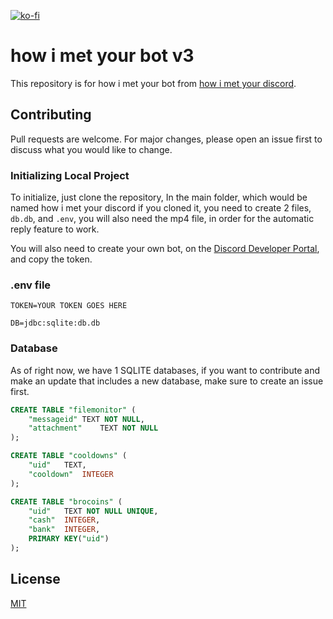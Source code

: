 [![ko-fi](https://ko-fi.com/img/githubbutton_sm.svg)](https://ko-fi.com/X8X7E2ECO)

# how i met your bot v3

This repository is for how i met your bot from [how i met your discord](https://discord.gg/himym).

## Contributing

Pull requests are welcome. For major changes, please open an issue first to discuss what you would like to change.

### Initializing Local Project

To initialize, just clone the repository, In the main folder, which would be named how i met your discord if you cloned
it, you need to create 2 files, `db.db`, and `.env`, you will also need the mp4 file, in order for the automatic reply
feature to work.

You will also need to create your own bot, on the [Discord Developer Portal](https://discord.com/developers), and copy
the token.

### .env file

```
TOKEN=YOUR TOKEN GOES HERE

DB=jdbc:sqlite:db.db
```

### Database

As of right now, we have 1 SQLITE databases, if you want to contribute and make an update that includes a new database,
make sure to create an issue first.

```SQL
CREATE TABLE "filemonitor" (
	"messageid"	TEXT NOT NULL,
	"attachment"	TEXT NOT NULL
);

CREATE TABLE "cooldowns" (
	"uid"	TEXT,
	"cooldown"	INTEGER
);

CREATE TABLE "brocoins" (
	"uid"	TEXT NOT NULL UNIQUE,
	"cash"	INTEGER,
	"bank"	INTEGER,
	PRIMARY KEY("uid")
);
```

## License

[MIT](https://choosealicense.com/licenses/mit/)
